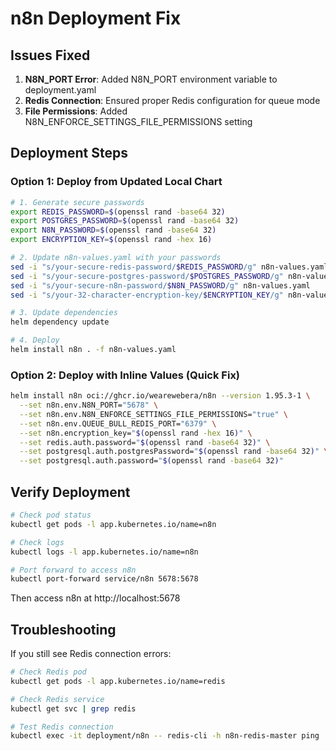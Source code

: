 # n8n Deployment Fix

## Issues Fixed

1. **N8N_PORT Error**: Added N8N_PORT environment variable to deployment.yaml
2. **Redis Connection**: Ensured proper Redis configuration for queue mode
3. **File Permissions**: Added N8N_ENFORCE_SETTINGS_FILE_PERMISSIONS setting

## Deployment Steps

### Option 1: Deploy from Updated Local Chart

```bash
# 1. Generate secure passwords
export REDIS_PASSWORD=$(openssl rand -base64 32)
export POSTGRES_PASSWORD=$(openssl rand -base64 32)
export N8N_PASSWORD=$(openssl rand -base64 32)
export ENCRYPTION_KEY=$(openssl rand -hex 16)

# 2. Update n8n-values.yaml with your passwords
sed -i "s/your-secure-redis-password/$REDIS_PASSWORD/g" n8n-values.yaml
sed -i "s/your-secure-postgres-password/$POSTGRES_PASSWORD/g" n8n-values.yaml
sed -i "s/your-secure-n8n-password/$N8N_PASSWORD/g" n8n-values.yaml
sed -i "s/your-32-character-encryption-key/$ENCRYPTION_KEY/g" n8n-values.yaml

# 3. Update dependencies
helm dependency update

# 4. Deploy
helm install n8n . -f n8n-values.yaml
```

### Option 2: Deploy with Inline Values (Quick Fix)

```bash
helm install n8n oci://ghcr.io/wearewebera/n8n --version 1.95.3-1 \
  --set n8n.env.N8N_PORT="5678" \
  --set n8n.env.N8N_ENFORCE_SETTINGS_FILE_PERMISSIONS="true" \
  --set n8n.env.QUEUE_BULL_REDIS_PORT="6379" \
  --set n8n.encryption_key="$(openssl rand -hex 16)" \
  --set redis.auth.password="$(openssl rand -base64 32)" \
  --set postgresql.auth.postgresPassword="$(openssl rand -base64 32)" \
  --set postgresql.auth.password="$(openssl rand -base64 32)"
```

## Verify Deployment

```bash
# Check pod status
kubectl get pods -l app.kubernetes.io/name=n8n

# Check logs
kubectl logs -l app.kubernetes.io/name=n8n

# Port forward to access n8n
kubectl port-forward service/n8n 5678:5678
```

Then access n8n at http://localhost:5678

## Troubleshooting

If you still see Redis connection errors:
```bash
# Check Redis pod
kubectl get pods -l app.kubernetes.io/name=redis

# Check Redis service
kubectl get svc | grep redis

# Test Redis connection
kubectl exec -it deployment/n8n -- redis-cli -h n8n-redis-master ping
```